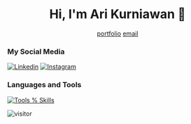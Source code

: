 <h1 align="center">Hi, I'm Ari Kurniawan 👋</h1>
<p align="center">
  <a href="https://riikurniawan.github.io/">portfolio</a>
  <a href="mailto:arikurnia27601@gmail.com">email</a>
</p>

### My Social Media
[![Linkedin](https://skillicons.dev/icons?i=linkedin)](https://www.linkedin.com/in/ariikurniawan)
[![Instagram](https://skillicons.dev/icons?i=instagram)](https://www.instagram.com/arikurniawan.dev)

### Languages and Tools
[![Tools % Skills](https://skillicons.dev/icons?i=php,javascript,java,python,nodejs,react,nextjs,docker,vscode,git,bash)](https://skillicons.dev)


<p><img src="https://komarev.com/ghpvc/?username=riikurniawan&label=Visitor&color=0e75b6&style=flat" alt="visitor" /> </p>

